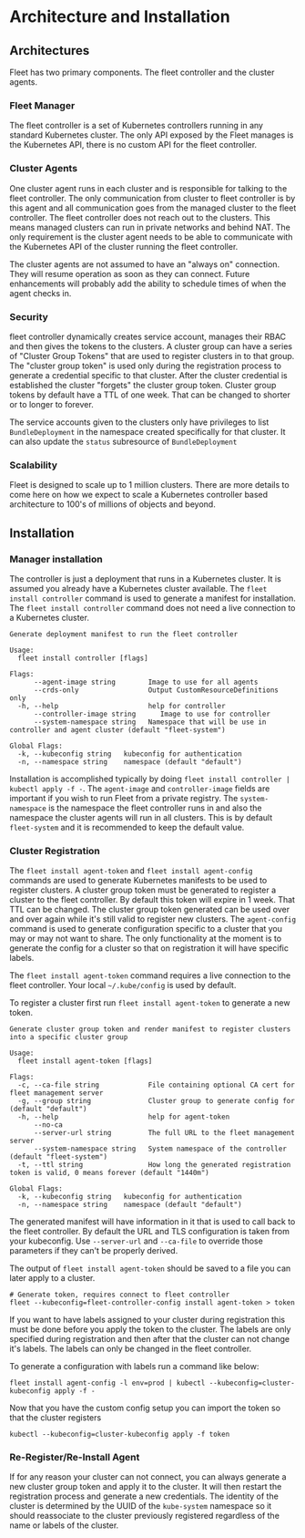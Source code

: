Architecture and Installation
=============================

## Architectures

Fleet has two primary components.  The fleet controller and the cluster agents.

### Fleet Manager

The fleet controller is a set of Kubernetes controllers running in any standard Kubernetes
cluster.  The only API exposed by the Fleet manages is the Kubernetes API, there is no
custom API for the fleet controller.

### Cluster Agents

One cluster agent runs in each cluster and is responsible for talking to the fleet controller.
The only communication from cluster to fleet controller is by this agent and all communication
goes from the managed cluster to the fleet controller.  The fleet controller does not
reach out to the clusters.  This means managed clusters can run in private networks and behind
NAT.  The only requirement is the cluster agent needs to be able to communicate with the
Kubernetes API of the cluster running the fleet controller.

The cluster agents are not assumed to have an "always on" connection.  They will resume operation as
soon as they can connect.  Future enhancements will probably add the ability to schedule times of when
the agent checks in.

### Security

fleet controller dynamically creates service account, manages their RBAC and then gives the
tokens to the clusters. A cluster group can have a series of "Cluster Group Tokens" that
are used to register clusters in to that group. The "cluster group token" is used only during the
registration process to generate a credential specific to that cluster. After the cluster credential
is established the cluster "forgets" the cluster group token.  Cluster group tokens by default have a TTL
of one week.  That can be changed to shorter or to longer to forever.

The service accounts given to the clusters only have privileges to list `BundleDeployment` in the namespace created
specifically for that cluster.  It can also update the `status` subresource of `BundleDeployment`

### Scalability

Fleet is designed to scale up to 1 million clusters. There are more details to come here on how we expect to scale
a Kubernetes controller based architecture to 100's of millions of objects and beyond.

## Installation

### Manager installation

The controller is just a deployment that runs in a Kubernetes cluster.  It is assumed you already have a Kubernetes
cluster available.  The `fleet install controller` command is used to generate a manifest for installation.
The `fleet install controller` command does not need a live connection to a Kubernetes cluster.

```
Generate deployment manifest to run the fleet controller

Usage:
  fleet install controller [flags]

Flags:
      --agent-image string        Image to use for all agents
      --crds-only                 Output CustomResourceDefinitions only
  -h, --help                      help for controller
      --controller-image string      Image to use for controller
      --system-namespace string   Namespace that will be use in controller and agent cluster (default "fleet-system")

Global Flags:
  -k, --kubeconfig string   kubeconfig for authentication
  -n, --namespace string    namespace (default "default")
```

Installation is accomplished typically by doing `fleet install controller | kubectl apply -f -`. The `agent-image` and
`controller-image` fields are important if you wish to run Fleet from a private registry.  The `system-namespace` is the
namespace the fleet controller runs in and also the namespace the cluster agents will run in all clusters.  This is
by default `fleet-system` and it is recommended to keep the default value.

### Cluster Registration

The `fleet install agent-token` and `fleet install agent-config` commands are used to generate Kubernetes manifests to be
used to register clusters. A cluster group token must be generated to register a cluster to the fleet controller.
By default this token will expire in 1 week.  That TTL can be changed.  The cluster group token generated can be
used over and over again while it's still valid to register new clusters.  The `agent-config` command is used to generate
configuration specific to a cluster that you may or may not want to share.  The only functionality at the moment is
to generate the config for a cluster so that on registration it will have specific labels.

The `fleet install agent-token` command requires a live connection to the fleet controller.  Your local `~/.kube/config` is
used by default.

To register a cluster first run `fleet install agent-token` to generate a new token.

```
Generate cluster group token and render manifest to register clusters into a specific cluster group

Usage:
  fleet install agent-token [flags]

Flags:
  -c, --ca-file string            File containing optional CA cert for fleet management server
  -g, --group string              Cluster group to generate config for (default "default")
  -h, --help                      help for agent-token
      --no-ca                     
      --server-url string         The full URL to the fleet management server
      --system-namespace string   System namespace of the controller (default "fleet-system")
  -t, --ttl string                How long the generated registration token is valid, 0 means forever (default "1440m")

Global Flags:
  -k, --kubeconfig string   kubeconfig for authentication
  -n, --namespace string    namespace (default "default")
```

The generated manifest will have information in it that is used to call back to the fleet controller.  By default the 
URL and TLS configuration is taken from your kubeconfig.  Use `--server-url` and `--ca-file` to override those parameters
if they can't be properly derived.

The output of `fleet install agent-token` should be saved to a file you can later apply to a cluster.

```
# Generate token, requires connect to fleet controller
fleet --kubeconfig=fleet-controller-config install agent-token > token
```

If you want to have labels assigned to your cluster during registration this must be done before you apply the token to
the cluster.  The labels are only specified during registration and then after that the cluster can not change it's labels.
The labels can only be changed in the fleet controller.

To generate a configuration with labels run a command like below:

```
fleet install agent-config -l env=prod | kubectl --kubeconfig=cluster-kubeconfig apply -f -
```

Now that you have the custom config setup you can import the token so that the cluster registers

```
kubectl --kubeconfig=cluster-kubeconfig apply -f token
```

### Re-Register/Re-Install Agent

If for any reason your cluster can not connect, you can always generate a new cluster group token and apply it to the
cluster. It will then restart the registration process and generate a new credentials. The identity of the cluster is
determined by the UUID of the `kube-system` namespace so it should reassociate to the cluster previously registered regardless
of the name or labels of the cluster.
